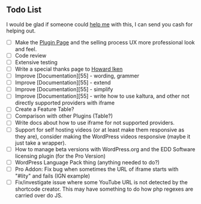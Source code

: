 ## Todo List ##

I would be glad if someone could [help me](https://github.com/nextgenthemes/advanced-responsive-video-embedder) with this, I can send you cash for helping out.

- [ ] Make the [Plugin Page](https://nextgenthemes.com/plugins/advanced-responsive-video-embedder-pro/) and the selling process UX more professional look and feel.
- [ ] Code review
- [ ] Extensive testing
- [ ] Write a special thanks page to [Howard Iken](http://www.myfloridalaw.com/)
- [ ] Improve [Documentation][55] - wording, grammer
- [ ] Improve [Documentation][55] - extend
- [ ] Improve [Documentation][55] - simplify
- [ ] Improve [Documentation][55] - write how to use kaltura, and other not directly supported providers with iframe
- [ ] Create a Feature Table?
- [ ] Comparison with other Plugins (Table?)
- [ ] Write docs about how to use iframe for not supported providers.
- [ ] Support for self hosting videos (or at least make them responsive as they are), consider making the WordPress videos responsive (maybe it just take a wrapper).
- [ ] How to manage beta versions with WordPress.org and the EDD Software licensing plugin (for the Pro Version)
- [ ] WordPress Language Pack thing (anything needed to do?)
- [ ] Pro Addon: Fix bug when sometimes the URL of iframe starts with "#lity" and fails (IGN example)
- [ ] Fix/investigate issue where some YouTube URL is not detected by the shortcode creator. This may have something to do how php regexes are carried over do JS.

 [50]: https://github.com/nextgenthemes/advanced-responsive-video-embedder/blob/master/docs.md
